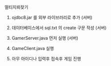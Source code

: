 멀티지뢰찾기

1. ojdbc8.jar 를 외부 라이브러리로 추가 (서버)

2. 데이터베이스에서 sql.txt 의 create 구문 작성 (서버)

3. GamerServer.java 먼저 실행 (서버)

4. GameClient.java 실행

5. 아무 아이디나 입력후 접속후 게임 진행

